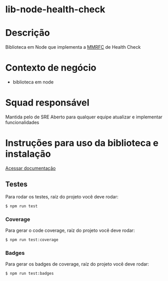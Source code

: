 # lib-node-health-check

# Descrição
Biblioteca em Node que implementa a [MMRFC](https://madeiramadeira.atlassian.net/wiki/spaces/S/pages/3035398338/MMRFC+7+-+Health+Check+Standard) de Health Check

# Contexto de negócio
- biblioteca em node

# Squad responsável
Mantida pelo de SRE
Aberto para qualquer equipe atualizar e implementar funcionalidades

# Instruções para uso da biblioteca e instalação

[Acessar documentação](./docs/README.md)

## Testes
Para rodar os testes, raíz do projeto você deve rodar:

```bash
$ npm run test
```

### Coverage
Para gerar o code coverage, raíz do projeto você deve rodar:
```bash
$ npm run test:coverage
```

### Badges
Para gerar os badges de coverage, raíz do projeto você deve rodar:
```bash
$ npm run test:badges
```
